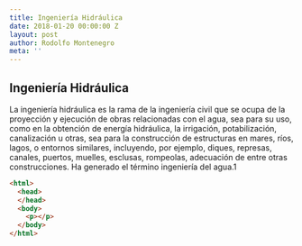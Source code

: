 ```yaml
---
title: Ingeniería Hidráulica
date: 2018-01-20 00:00:00 Z
layout: post
author: Rodolfo Montenegro
meta: ''
---
```


## Ingeniería Hidráulica
La ingeniería hidráulica es la rama de la ingeniería civil que se ocupa de la proyección y ejecución de obras relacionadas con el agua, sea para su uso, como en la obtención de energía hidráulica, la irrigación, potabilización, canalización u otras, sea para la construcción de estructuras en mares, ríos, lagos, o entornos similares, incluyendo, por ejemplo, diques, represas, canales, puertos, muelles, esclusas, rompeolas, adecuación de entre otras construcciones. Ha generado el término ingeniería del agua.1​

```html
<html>
  <head>
  </head>
  <body>
    <p></p>
  </body>
</html>
```